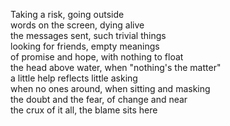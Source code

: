 Taking a risk, going outside  
words on the screen, dying alive  
the messages sent, such trivial things  
looking for friends, empty meanings  
of promise and hope, with nothing to float  
the head above water, when "nothing's the matter"  
a little help reflects little asking  
when no ones around, when sitting and masking  
the doubt and the fear, of change and near  
the crux of it all, the blame sits here  
